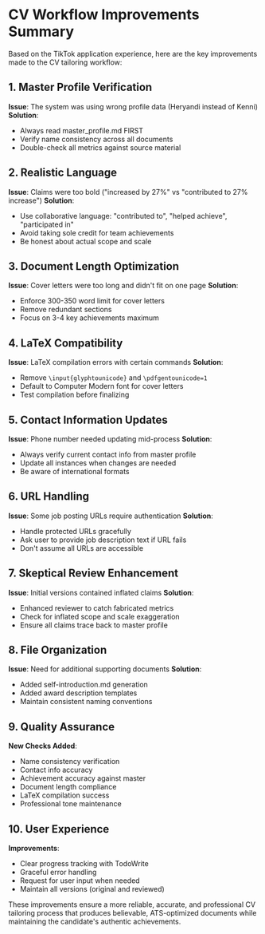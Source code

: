 # CV Workflow Improvements Summary

Based on the TikTok application experience, here are the key improvements made to the CV tailoring workflow:

## 1. Master Profile Verification
**Issue**: The system was using wrong profile data (Heryandi instead of Kenni)
**Solution**: 
- Always read master_profile.md FIRST
- Verify name consistency across all documents
- Double-check all metrics against source material

## 2. Realistic Language
**Issue**: Claims were too bold ("increased by 27%" vs "contributed to 27% increase")
**Solution**:
- Use collaborative language: "contributed to", "helped achieve", "participated in"
- Avoid taking sole credit for team achievements
- Be honest about actual scope and scale

## 3. Document Length Optimization
**Issue**: Cover letters were too long and didn't fit on one page
**Solution**:
- Enforce 300-350 word limit for cover letters
- Remove redundant sections
- Focus on 3-4 key achievements maximum

## 4. LaTeX Compatibility
**Issue**: LaTeX compilation errors with certain commands
**Solution**:
- Remove `\input{glyphtounicode}` and `\pdfgentounicode=1`
- Default to Computer Modern font for cover letters
- Test compilation before finalizing

## 5. Contact Information Updates
**Issue**: Phone number needed updating mid-process
**Solution**:
- Always verify current contact info from master profile
- Update all instances when changes are needed
- Be aware of international formats

## 6. URL Handling
**Issue**: Some job posting URLs require authentication
**Solution**:
- Handle protected URLs gracefully
- Ask user to provide job description text if URL fails
- Don't assume all URLs are accessible

## 7. Skeptical Review Enhancement
**Issue**: Initial versions contained inflated claims
**Solution**:
- Enhanced reviewer to catch fabricated metrics
- Check for inflated scope and scale exaggeration
- Ensure all claims trace back to master profile

## 8. File Organization
**Issue**: Need for additional supporting documents
**Solution**:
- Added self-introduction.md generation
- Added award description templates
- Maintain consistent naming conventions

## 9. Quality Assurance
**New Checks Added**:
- Name consistency verification
- Contact info accuracy
- Achievement accuracy against master
- Document length compliance
- LaTeX compilation success
- Professional tone maintenance

## 10. User Experience
**Improvements**:
- Clear progress tracking with TodoWrite
- Graceful error handling
- Request for user input when needed
- Maintain all versions (original and reviewed)

These improvements ensure a more reliable, accurate, and professional CV tailoring process that produces believable, ATS-optimized documents while maintaining the candidate's authentic achievements.